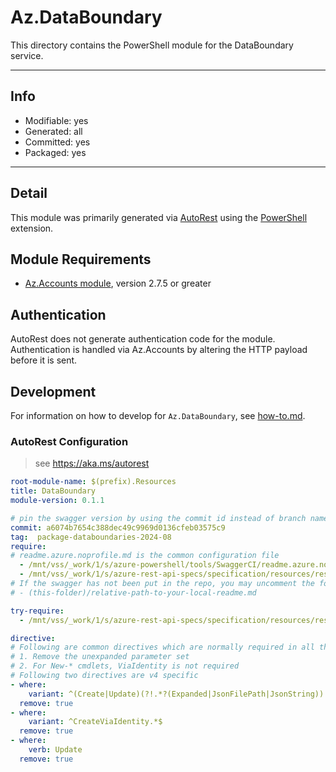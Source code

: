 <!-- region Generated -->
# Az.DataBoundary
This directory contains the PowerShell module for the DataBoundary service.

---
## Info
- Modifiable: yes
- Generated: all
- Committed: yes
- Packaged: yes

---
## Detail
This module was primarily generated via [AutoRest](https://github.com/Azure/autorest) using the [PowerShell](https://github.com/Azure/autorest.powershell) extension.

## Module Requirements
- [Az.Accounts module](https://www.powershellgallery.com/packages/Az.Accounts/), version 2.7.5 or greater

## Authentication
AutoRest does not generate authentication code for the module. Authentication is handled via Az.Accounts by altering the HTTP payload before it is sent.

## Development
For information on how to develop for `Az.DataBoundary`, see [how-to.md](how-to.md).
<!-- endregion -->

### AutoRest Configuration
> see https://aka.ms/autorest

```yaml
root-module-name: $(prefix).Resources
title: DataBoundary
module-version: 0.1.1

# pin the swagger version by using the commit id instead of branch name
commit: a6074b7654c388dec49c9969d0136cfeb03575c9
tag:  package-databoundaries-2024-08
require:
# readme.azure.noprofile.md is the common configuration file
  - /mnt/vss/_work/1/s/azure-powershell/tools/SwaggerCI/readme.azure.noprofile.md
  - /mnt/vss/_work/1/s/azure-rest-api-specs/specification/resources/resource-manager/readme.md
# If the swagger has not been put in the repo, you may uncomment the following line and refer to it locally
# - (this-folder)/relative-path-to-your-local-readme.md

try-require: 
  - /mnt/vss/_work/1/s/azure-rest-api-specs/specification/resources/resource-manager/readme.powershell.md

directive:
# Following are common directives which are normally required in all the RPs
# 1. Remove the unexpanded parameter set
# 2. For New-* cmdlets, ViaIdentity is not required
# Following two directives are v4 specific
- where:
    variant: ^(Create|Update)(?!.*?(Expanded|JsonFilePath|JsonString))
  remove: true
- where:
    variant: ^CreateViaIdentity.*$
  remove: true
- where:
    verb: Update
  remove: true

  ```

